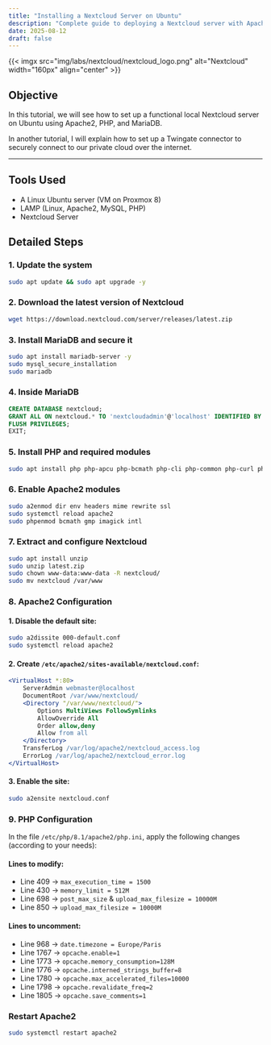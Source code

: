 ```yaml
---
title: "Installing a Nextcloud Server on Ubuntu"
description: "Complete guide to deploying a Nextcloud server with Apache, PHP, and MariaDB on Ubuntu."
date: 2025-08-12
draft: false
---
```


{{< imgx src="img/labs/nextcloud/nextcloud_logo.png" alt="Nextcloud" width="160px" align="center" >}}

## Objective
In this tutorial, we will see how to set up a functional local Nextcloud server on Ubuntu using Apache2, PHP, and MariaDB.

In another tutorial, I will explain how to set up a Twingate connector to securely connect to our private cloud over the internet.

---

## Tools Used
- A Linux Ubuntu server (VM on Proxmox 8)
- LAMP (Linux, Apache2, MySQL, PHP)
- Nextcloud Server

## Detailed Steps

### 1. Update the system
```bash
sudo apt update && sudo apt upgrade -y
```

### 2. Download the latest version of Nextcloud
```bash
wget https://download.nextcloud.com/server/releases/latest.zip
```

### 3. Install MariaDB and secure it
```bash
sudo apt install mariadb-server -y
sudo mysql_secure_installation
sudo mariadb
```

### 4. Inside MariaDB
```sql
CREATE DATABASE nextcloud;
GRANT ALL ON nextcloud.* TO 'nextcloudadmin'@'localhost' IDENTIFIED BY 'STRONG_PASSWD!';
FLUSH PRIVILEGES;
EXIT;
```

### 5. Install PHP and required modules
```bash
sudo apt install php php-apcu php-bcmath php-cli php-common php-curl php-gd php-gmp php-imagick php-intl php-mbstring php-mysql php-zip php-xml -y
```

### 6. Enable Apache2 modules
```bash
sudo a2enmod dir env headers mime rewrite ssl
sudo systemctl reload apache2
sudo phpenmod bcmath gmp imagick intl
```

### 7. Extract and configure Nextcloud
```bash
sudo apt install unzip
sudo unzip latest.zip
sudo chown www-data:www-data -R nextcloud/
sudo mv nextcloud /var/www
```

### 8. Apache2 Configuration
#### 1. Disable the default site:
```bash
sudo a2dissite 000-default.conf
sudo systemctl reload apache2
```
#### 2. Create `/etc/apache2/sites-available/nextcloud.conf`:
```apache
<VirtualHost *:80>
    ServerAdmin webmaster@localhost
    DocumentRoot /var/www/nextcloud/
    <Directory "/var/www/nextcloud/">
        Options MultiViews FollowSymlinks
        AllowOverride All
        Order allow,deny
        Allow from all
    </Directory>
    TransferLog /var/log/apache2/nextcloud_access.log
    ErrorLog /var/log/apache2/nextcloud_error.log
</VirtualHost>
```
#### 3. Enable the site:
```bash
sudo a2ensite nextcloud.conf
```

### 9. PHP Configuration
In the file `/etc/php/8.1/apache2/php.ini`, apply the following changes (according to your needs):

#### Lines to modify:
- Line 409 → `max_execution_time = 1500`
- Line 430 → `memory_limit = 512M`
- Line 698 → `post_max_size` & `upload_max_filesize = 10000M`
- Line 850 → `upload_max_filesize = 10000M`

#### Lines to uncomment:
- Line 968 → `date.timezone = Europe/Paris`
- Line 1767 → `opcache.enable=1`
- Line 1773 → `opcache.memory_consumption=128M`
- Line 1776 → `opcache.interned_strings_buffer=8`
- Line 1780 → `opcache.max_accelerated_files=10000`
- Line 1798 → `opcache.revalidate_freq=2`
- Line 1805 → `opcache.save_comments=1`

### Restart Apache2
```bash
sudo systemctl restart apache2
```
